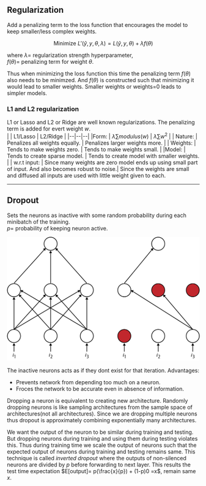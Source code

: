 ## Regularization
Add a penalizing term to the loss function that encourages the model to keep smaller/less complex weights.  

$$ \text{Minimize}\ L'(\hat y, y, \theta, \lambda) = L(\hat y, y, \theta) + \lambda f(\theta)$$

where $\lambda =$ regularization strength hyperparameter,  
$f(\theta)=$ penalizing term for weight $\theta$.  

Thus when minimizing the loss function this time the penalizing term $f(\theta)$ also needs to be minimzed. And $f(\theta)$ is constructed such that minimizing it would lead to smaller weights. Smaller weights or weights=0 leads to simpler models.  


### L1 and L2 regularization
L1 or Lasso and L2 or Ridge are well known regularizations. The penalizing term is added for evert weight $w$.  
| | L1/Lasso | L2/Ridge |
|--|--|--|
|Form: | $\lambda \sum modulus(w)$ | $\lambda \sum w^2$ |
| Nature: | Penalizes all weights equally. | Penalizes larger weights more. |
| Weights: | Tends to make weights zero. | Tends to make weights small. |
|Model: | Tends to create sparse model. | Tends to create model with smaller weights. |
| w.r.t input: | Since many weights are zero model ends up using small part of input. And also becomes robust to noise.| Since the weights are small and diffused all inputs are used with little weight given to each. 

----
## Dropout
Sets the neurons as inactive with some random probability during each minibatch of the training.  
$p=$ probability of keeping neuron active.  

![dropout image from openai authors](../Images/DL/dropout.png)

The inactive neurons acts as if they dont exist for that iteration. 
Advantages:
- Prevents network from depending too much on a neuron.
- Froces the network to be accurate even in absence of information.

Dropping a neuron is equivalent to creating new architecture. Randomly dropping neurons is like sampling architectures from the sample space of architectures(not all architectures). Since we are dropping multiple neurons thus dropout is approximately combining exponentially many architectures.  

We want the output of the neuron to be similar during training and testing. But dropping neurons during training and using them during testing violates this. Thus during training time we scale the output of neurons such that the expected output of neurons during training and testing remains same. This technique is called *inverted dropout* where the outputs of non-silenced neurons are divided by $p$ before forwarding to next layer. This results the test time expectation  $E[output]= p(\frac{x}{p}) + (1-p)0 =x$, remain same $x$.

